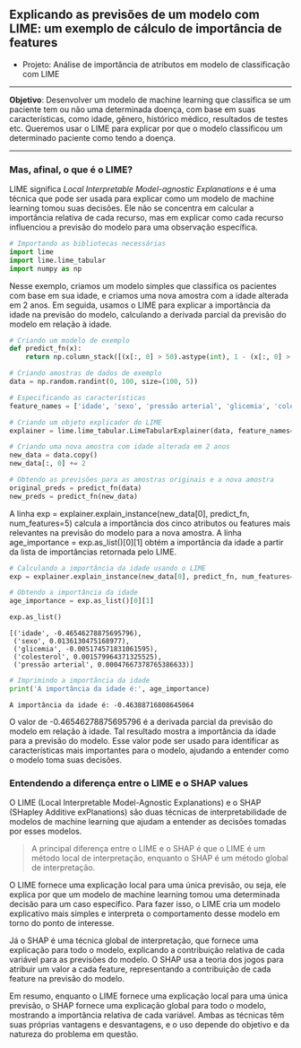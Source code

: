 ## Explicando as previsões de um modelo com LIME: um exemplo de cálculo de importância de features

- Projeto: Análise de importância de atributos em modelo de classificação com LIME



---

**Objetivo**: Desenvolver um modelo de machine learning que classifica se um paciente tem ou não uma determinada doença, com base em suas características, como idade, gênero, histórico médico, resultados de testes etc. Queremos usar o LIME para explicar por que o modelo classificou um determinado paciente como tendo a doença.

---

### Mas, afinal, o que é o LIME?

LIME significa *Local Interpretable Model-agnostic Explanations* e é uma técnica que pode ser usada para explicar como um modelo de machine learning tomou suas decisões. Ele não se concentra em calcular a importância relativa de cada recurso, mas em explicar como cada recurso influenciou a previsão do modelo para uma observação específica.

```python
# Importando as bibliotecas necessárias
import lime
import lime.lime_tabular
import numpy as np
```

Nesse exemplo, criamos um modelo simples que classifica os pacientes com base em sua idade, e criamos uma nova amostra com a idade alterada em 2 anos. Em seguida, usamos o LIME para explicar a importância da idade na previsão do modelo, calculando a derivada parcial da previsão do modelo em relação à idade.


```python
# Criando um modelo de exemplo
def predict_fn(x):
    return np.column_stack([(x[:, 0] > 50).astype(int), 1 - (x[:, 0] > 50).astype(int)])

# Criando amostras de dados de exemplo
data = np.random.randint(0, 100, size=(100, 5))

# Especificando as características
feature_names = ['idade', 'sexo', 'pressão arterial', 'glicemia', 'colesterol']

# Criando um objeto explicador do LIME
explainer = lime.lime_tabular.LimeTabularExplainer(data, feature_names=feature_names, class_names=['Não', 'Sim'], discretize_continuous=False)

# Criando uma nova amostra com idade alterada em 2 anos
new_data = data.copy()
new_data[:, 0] += 2

# Obtendo as previsões para as amostras originais e a nova amostra
original_preds = predict_fn(data)
new_preds = predict_fn(new_data)
```

A linha exp = explainer.explain_instance(new_data[0], predict_fn, num_features=5) calcula a importância dos cinco atributos ou features mais relevantes na previsão do modelo para a nova amostra. A linha age_importance = exp.as_list()[0][1] obtém a importância da idade a partir da lista de importâncias retornada pelo LIME.


```python
# Calculando a importância da idade usando o LIME
exp = explainer.explain_instance(new_data[0], predict_fn, num_features=5)

# Obtendo a importância da idade
age_importance = exp.as_list()[0][1]

exp.as_list()
```

    [('idade', -0.46546278875695796),
     ('sexo', 0.0136130475168977),
     ('glicemia', -0.005174571831061595),
     ('colesterol', 0.001579964371325525),
     ('pressão arterial', 0.00047667378765386633)]




```python
# Imprimindo a importância da idade
print('A importância da idade é:', age_importance)
```

    A importância da idade é: -0.46388716808645064
    

O valor de -0.46546278875695796 é a derivada parcial da previsão do modelo em relação à idade. Tal resultado mostra a importância da idade para a previsão do modelo. Esse valor pode ser usado para identificar as características mais importantes para o modelo, ajudando a entender como o modelo toma suas decisões.

### Entendendo a diferença entre o LIME e o SHAP values

O LIME (Local Interpretable Model-Agnostic Explanations) e o SHAP (SHapley Additive exPlanations) são duas técnicas de interpretabilidade de modelos de machine learning que ajudam a entender as decisões tomadas por esses modelos.

> A principal diferença entre o LIME e o SHAP é que o LIME é um método local de interpretação, enquanto o SHAP é um método global de interpretação.

O LIME fornece uma explicação local para uma única previsão, ou seja, ele explica por que um modelo de machine learning tomou uma determinada decisão para um caso específico. Para fazer isso, o LIME cria um modelo explicativo mais simples e interpreta o comportamento desse modelo em torno do ponto de interesse.

Já o SHAP é uma técnica global de interpretação, que fornece uma explicação para todo o modelo, explicando a contribuição relativa de cada variável para as previsões do modelo. O SHAP usa a teoria dos jogos para atribuir um valor a cada feature, representando a contribuição de cada feature na previsão do modelo.

Em resumo, enquanto o LIME fornece uma explicação local para uma única previsão, o SHAP fornece uma explicação global para todo o modelo, mostrando a importância relativa de cada variável. Ambas as técnicas têm suas próprias vantagens e desvantagens, e o uso depende do objetivo e da natureza do problema em questão.
